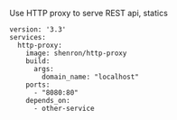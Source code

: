 Use HTTP proxy to serve REST api, statics 

```
version: '3.3'
services:
  http-proxy:
    image: shenron/http-proxy
    build:
      args:
        domain_name: "localhost"
    ports:
      - "8080:80"
    depends_on:
      - other-service
```
